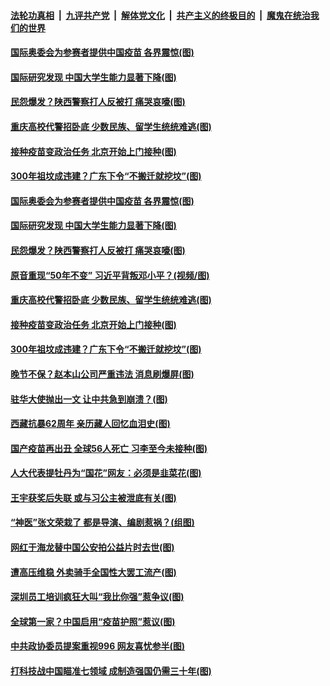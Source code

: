 ####  [法轮功真相](../../../../basic/blob/master/README.md?t=03130001) &nbsp;|&nbsp; [九评共产党](../../../../9ping.md/blob/master/README.md?t=03130001) &nbsp;|&nbsp; [解体党文化](../../../../jtdwh.md/blob/master/README.md?t=03130001)  &nbsp;|&nbsp; [共产主义的终极目的](../../../../gczydzjmd.md/blob/master/README.md?t=03130001) &nbsp;|&nbsp; [魔鬼在统治我们的世界](../../../../mgztzwmdsj.md/blob/master/README.md?t=03130001) 

#### [国际奥委会为参赛者提供中国疫苗 各界震惊(图)](../pages/p1/965331.md?t=03130001) 

#### [国际研究发现 中国大学生能力显著下降(图)](../pages/p1/965307.md?t=03130001) 

#### [民怨爆发？陕西警察打人反被打 痛哭哀嚎(图)](../pages/p1/965343.md?t=03130001) 

#### [重庆高校代警招卧底 少数民族、留学生统统难逃(图)](../pages/p1/965254.md?t=03130001) 

#### [接种疫苗变政治任务 北京开始上门接种(图)](../pages/p1/965292.md?t=03130001) 

#### [300年祖坟成违建？广东下令“不搬迁就挖坟”(图)](../pages/p1/965216.md?t=03130001) 

#### [国际奥委会为参赛者提供中国疫苗 各界震惊(图)](../pages/p1/965331.md?t=03130001) 

#### [国际研究发现 中国大学生能力显著下降(图)](../pages/p1/965307.md?t=03130001) 

#### [民怨爆发？陕西警察打人反被打 痛哭哀嚎(图)](../pages/p1/965343.md?t=03130001) 

#### [原音重现“50年不变” 习近平背叛邓小平？(视频/图)](../pages/p1/965279.md?t=03130001) 

#### [重庆高校代警招卧底 少数民族、留学生统统难逃(图)](../pages/p1/965254.md?t=03130001) 

#### [接种疫苗变政治任务 北京开始上门接种(图)](../pages/p1/965292.md?t=03130001) 

#### [300年祖坟成违建？广东下令“不搬迁就挖坟”(图)](../pages/p1/965216.md?t=03130001) 

#### [晚节不保？赵本山公司严重违法 消息刷爆屏(图)](../pages/p1/965245.md?t=03130001) 

#### [驻华大使抛出一文 让中共急到崩溃？(图)](../pages/p1/965173.md?t=03130001) 

#### [西藏抗暴62周年 亲历藏人回忆血泪史(图)](../pages/p1/965206.md?t=03130001) 

#### [国产疫苗再出丑 全球56人死亡 习李至今未接种(图)](../pages/p1/965177.md?t=03130001) 

#### [人大代表提牡丹为“国花”网友：必须是韭菜花(图)](../pages/p1/965175.md?t=03130001) 

#### [王宇获奖后失联 或与习公主被泄底有关(图)](../pages/p1/965128.md?t=03130001) 

#### [“神医”张文荣栽了 都是导演、编剧惹祸？(组图)](../pages/p1/965149.md?t=03130001) 

#### [网红于海龙替中国公安拍公益片时去世(图)](../pages/p1/965143.md?t=03130001) 

#### [遭高压维稳 外卖骑手全国性大罢工流产(图)](../pages/p1/965100.md?t=03130001) 

#### [深圳员工培训疯狂大叫“我比你强”惹争议(图)](../pages/p1/965091.md?t=03130001) 

#### [全球第一家？中国启用“疫苗护照”惹议(图)](../pages/p1/965016.md?t=03130001) 

#### [中共政协委员提案重视996 网友喜忧参半(图)](../pages/p1/965071.md?t=03130001) 

#### [打科技战中国瞄准七领域 成制造强国仍需三十年(图)](../pages/p1/965078.md?t=03130001) 

